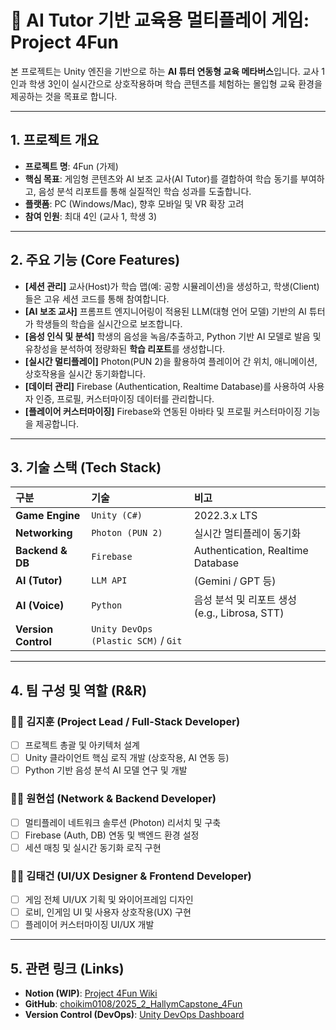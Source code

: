 # 🚀 AI Tutor 기반 교육용 멀티플레이 게임: Project 4Fun

본 프로젝트는 Unity 엔진을 기반으로 하는 **AI 튜터 연동형 교육 메타버스**입니다. 교사 1인과 학생 3인이 실시간으로 상호작용하며 학습 콘텐츠를 체험하는 몰입형 교육 환경을 제공하는 것을 목표로 합니다.

---

## 1. 프로젝트 개요

* **프로젝트 명**: 4Fun (가제)
* **핵심 목표**: 게임형 콘텐츠와 AI 보조 교사(AI Tutor)를 결합하여 학습 동기를 부여하고, 음성 분석 리포트를 통해 실질적인 학습 성과를 도출합니다.
* **플랫폼**: PC (Windows/Mac), 향후 모바일 및 VR 확장 고려
* **참여 인원**: 최대 4인 (교사 1, 학생 3)

---

## 2. 주요 기능 (Core Features)

* **[세션 관리]** 교사(Host)가 학습 맵(예: 공항 시뮬레이션)을 생성하고, 학생(Client)들은 고유 세션 코드를 통해 참여합니다.
* **[AI 보조 교사]** 프롬프트 엔지니어링이 적용된 LLM(대형 언어 모델) 기반의 AI 튜터가 학생들의 학습을 실시간으로 보조합니다.
* **[음성 인식 및 분석]** 학생의 음성을 녹음/추출하고, Python 기반 AI 모델로 발음 및 유창성을 분석하여 정량화된 **학습 리포트**를 생성합니다.
* **[실시간 멀티플레이]** Photon(PUN 2)을 활용하여 플레이어 간 위치, 애니메이션, 상호작용을 실시간 동기화합니다.
* **[데이터 관리]** Firebase (Authentication, Realtime Database)를 사용하여 사용자 인증, 프로필, 커스터마이징 데이터를 관리합니다.
* **[플레이어 커스터마이징]** Firebase와 연동된 아바타 및 프로필 커스터마이징 기능을 제공합니다.

---

## 3. 기술 스택 (Tech Stack)

| 구분 | 기술 | 비고 |
| :--- | :--- | :--- |
| **Game Engine** | `Unity (C#)` | 2022.3.x LTS |
| **Networking** | `Photon (PUN 2)` | 실시간 멀티플레이 동기화 |
| **Backend & DB** | `Firebase` | Authentication, Realtime Database |
| **AI (Tutor)** | `LLM API` | (Gemini / GPT 등) |
| **AI (Voice)** | `Python` | 음성 분석 및 리포트 생성 (e.g., Librosa, STT) |
| **Version Control** | `Unity DevOps (Plastic SCM)` / `Git` | |

---

## 4. 팀 구성 및 역할 (R&R)

### 🧑‍💻 김지훈 (Project Lead / Full-Stack Developer)
* [ ] 프로젝트 총괄 및 아키텍처 설계
* [ ] Unity 클라이언트 핵심 로직 개발 (상호작용, AI 연동 등)
* [ ] Python 기반 음성 분석 AI 모델 연구 및 개발

### 🧑‍💻 원현섭 (Network & Backend Developer)
* [ ] 멀티플레이 네트워크 솔루션 (Photon) 리서치 및 구축
* [ ] Firebase (Auth, DB) 연동 및 백엔드 환경 설정
* [ ] 세션 매칭 및 실시간 동기화 로직 구현

### 🧑‍💻 김태건 (UI/UX Designer & Frontend Developer)
* [ ] 게임 전체 UI/UX 기획 및 와이어프레임 디자인
* [ ] 로비, 인게임 UI 및 사용자 상호작용(UX) 구현
* [ ] 플레이어 커스터마이징 UI/UX 개발

---

## 5. 관련 링크 (Links)

* **Notion (WIP)**: [Project 4Fun Wiki](https://www.notion.so/4Fun-26708879c77f80a89a66f611c2d174f6)
* **GitHub**: [choikim0108/2025_2_HallymCapstone_4Fun](https://github.com/choikim0108/2025_2_HallymCapstone_4Fun/)
* **Version Control (DevOps)**: [Unity DevOps Dashboard](https://cloud.unity.com/home/organizations/14569676474665/projects/08340abb-5539-4b3a-a144-18a85afa6a18/cloud-build/config)
